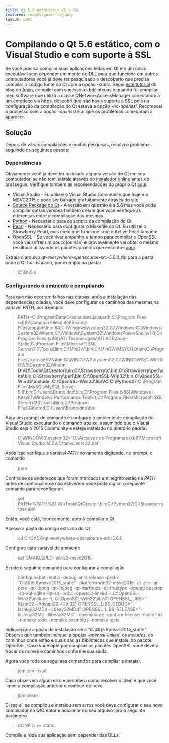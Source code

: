 ```yaml
---
title: Qt 5.6 estático + VS + SSL
featured: images/guide-tag.png
layout: post
---
```


# Compilando o Qt 5.6 estático, com o Visual Studio e com suporte à SSL

Se você precisa compilar suas aplicações feitas em Qt em um único executável sem depender um monte de DLL para que funcione em outros computadores você já deve ter pesquisado e descoberto que precisa compilar o código fonte do Qt com a opção *-static*.
Segui [este tutorial][tutorial] do blog do [Amin], compilei com sucesso as bibliotecas e quando fui compilar meu software que utiliza a classe QNetworkAccessManager conectando à um enredeço via https, descobri que não havia suporte à SSL pois na configuração da compilação do Qt estava a opção *-no-openssl*. Recomecei o processo com a opção *-openssl* e aí que os problemas começaram a aparecer.

## Solução

Depois de várias compilações e muitas pesquisas, resolvi o problema seguindo os seguintes passos:

### Dependências

Obviamente você já deve ter instalado alguma versão do Qt em seu computador, se não tem, instale através do [instalador online][qt-online] antes de prosseguir. Verifique também as recomendações do próprio Qt [aqui][qt-msvc-build].

- Visual Studio - Eu utilizei o Visual Studio Community que hoje é o MSVC2015 e pode ser baixado gratuitamente através do [site][vs-commu].
- [Source Package do Qt] - A versão em questão é a 5.6 mas você pode compilar outras versões também desde que você verifique as diferenças entre a compilação das mesmas.
- [Python] - Necessário para os scripts da compilação do Qt
- [Pearl] - Necessário para configurar o Makefile do Qt. Eu utilizei o Strawberry Pearl, mas creio que funcione com o Active Pearl também.
- OpenSSL - Se você tiver empenho e tempo para compilar o OpenSSL você vai sofrer um pouco(ou não) e provavelmente vai obter o mesmo resultado utilizando os pacotes prontos que encontrei [aqui][openssl-slproweb].

Extraia o arquivo *qt-everywhere-opensource-src-5.6.0.zip* para a pasta onde o Qt foi instalado, por exemplo na pasta:

> C:\Qt\5.6

### Configurando o ambiente e compilando

Para que não ocorram falhas nas etapas, após a instalação das dependencias citadas, você deve configurar os caminhos das mesmas na variável *PATH*, por exemplo:

> PATH=C:\ProgramData\Oracle\Java\javapath;C:\Program Files (x86)\Common Files\Intel\Shared Files\cpp\bin\Intel64;C:\Windows\system32;C:\Windows;C:\Windows\System32\Wbem;C:\Windows\System32\WindowsPowerShell\v1.0\;C:\Program Files (x86)\ATI Technologies\ATI.ACE\Core-Static;C:\Program Files\Microsoft SQL Server\110\Tools\Binn\;C:\MinGW\bin;C:\MinGW\MSYS\1.0\bin;C:\Program Files\TortoiseSVN\bin;C:\WINDOWS\system32;C:\WINDOWS;C:\WINDOWS\System32\Wbem; **D:\Qt\Tools\QtCreator\bin**;**C:\Strawberry\c\bin**;**C:\Strawberry\perl\site\bin**;**C:\Strawberry\perl\bin**;**C:\OpenSSL-Win32\bin**;**C:\OpenSSL-Win32\include**; **C:\OpenSSL-Win32\lib\VC**;**C:\Python27**;C:\Program Files\MySQL\MySQL Server 5.6\bin;C:\Users\Bruno\.dnx\bin;C:\Program Files (x86)\Windows Kits\8.1\Windows Performance Toolkit\;C:\Program Files\Microsoft SQL Server\130\Tools\Binn\;C:\Program Files\Git\cmd;C:\Users\Bruno\.dnx\bin

Abra um prompt de comando e configure o ambiente de compilação do Visual Studio executando o comando abaixo, assumindo que o Visual Studio seja o 2015 Community e esteja instalado no diretório padrão.

> C:\WINDOWS\system32>"C:\Arquivos de Programas (x86)\Microsoft Visual Studio 14.0\VC\bin\vcvars32.bat"

Após isso verifique a variável *PATH* novamente digitando, no prompt, o comando

> path

Confira se os endereços que foram marcados em negrito estão na *PATH* antes de continuar e se não estiverem você pode digitar o seguinte comando para reconfigurar:

> set PATH=%PATH%;D:\Qt\Tools\QtCreator\bin;C:\Python27;C:\Strawberry\perl\bin

Então, você está, teoricamente, apto à compilar o Qt.

Acesse a pasta do código extraído do Qt

> cd C:\Qt\5.6\qt-everywhere-opensource-src-5.6.0

Configure esta variável de ambiente

> set QMAKESPEC=win32-msvc2015

E rode o seguinte comando para configurar a compilação

> configure.bat -static -debug-and-release -prefix "C:\Qt\5.6\msvc2015_static" -platform win32-msvc2015 -qt-zlib -qt-pcre -qt-libpng -qt-libjpeg -qt-harfbuzz -qt-freetype -opengl desktop -qt-sql-sqlite -qt-sql-odbc -openssl-linked -I C:\OpenSSL-Win32\include -L C:\OpenSSL-Win32\lib\VC OPENSSL_LIBS="-lUser32 -lAdvapi32 -lGdi32" OPENSSL_LIBS_DEBUG="-lssleay32MDd -llibeay32MDd" OPENSSL_LIBS_RELEASE="-lssleay32MD -llibeay32MD" -opensource -confirm-license -make libs -nomake tools -nomake examples -nomake tests

Indiquei que a pasta de instalação será *"C:\Qt\5.6\msvc2015_static"*. Observe que também indiquei a opção *-openssl-linked*, os *includes*, os caminhos onde estão e quais são as bibliotecas que instalei do pacote OpenSSL. Caso você opte por compilar os pacotes OpenSSL você deverá trocar os nomes e caminhos conforme sua saída.

Agora voce roda os seguintes comandos para compilar e instalar.

> jom
> jom install

Caso observem algum erro e percebeu como resolver o ideal é que você limpe a compilação anterior e comece de novo

> jom clean

É isso aí, se compilou e instalou sem erros você deve configurar o seu novo compilador no QtCreator e adicionar no seu arquivo .pro o seguinte parâmetro

> CONFIG += static

Compile e rode sua aplicação sem depender das DLLs.

   [tutorial]: <https://amin-ahmadi.com/2015/07/03/how-to-build-qt-5-5-static-libraries-using-any-microsoft-visual-c-compiler/>
   [amin]: <https://amin-ahmadi.com/>
   [python]: <https://www.python.org/downloads/release/python-2710/>
   [pearl]: <http://strawberryperl.com/>
   [qt-msvc-build]: <https://wiki.qt.io/Building_Qt_Desktop_for_Windows_with_MSVC>
   [openssl-slproweb]: <http://slproweb.com/download/Win32OpenSSL-1_0_2g.exe>
   [vs-commu]: <https://go.microsoft.com/fwlink/?LinkId=691978&clcid=0x416>
   [qt-online]: <http://download.qt.io/official_releases/online_installers/qt-unified-windows-x86-online.exe>
   [Source Package do Qt]: <http://download.qt.io/official_releases/qt/5.6/5.6.0/single/qt-everywhere-opensource-src-5.6.0.zip>

